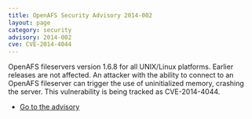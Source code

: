 ```yaml
---
title: OpenAFS Security Advisory 2014-002
layout: page
category: security
advisory: 2014-002
cve: CVE-2014-4044
---
```



OpenAFS fileservers version 1.6.8 for all UNIX/Linux platforms. Earlier
releases are not affected. An attacker with the ability to connect to an
OpenAFS fileserver can trigger the use of uninitialized memory, crashing
the server. This vulnerability is being tracked as CVE-2014-4044.

-   [Go to the advisory](/security/OPENAFS-SA-2014-002.html)

